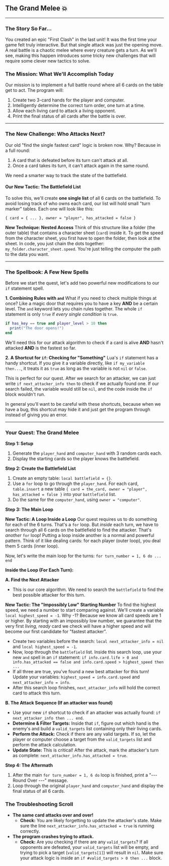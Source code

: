 ## The Grand Melee 💥

-----

### The Story So Far...

You created an epic "First Clash" in the last unit\! It was the first time your game felt truly interactive. But that single attack was just the opening move. A real battle is a chaotic melee where every creature gets a turn. As we'll see, making this happen introduces some tricky new challenges that will require some clever new tactics to solve.

### The Mission: What We'll Accomplish Today

Our mission is to implement a full battle round where all 6 cards on the table get to act. The program will:

1.  Create two 3-card hands for the player and computer.
2.  Intelligently determine the correct turn order, one turn at a time.
3.  Allow each living card to attack a living opponent.
4.  Print the final status of all cards after the battle is over.

-----

### The New Challenge: Who Attacks Next?

Our old "find the single fastest card" logic is broken now. Why? Because in a full round:

1.  A card that is defeated before its turn can't attack at all.
2.  Once a card takes its turn, it can't attack again in the same round.

We need a smarter way to track the state of the battlefield.

#### Our New Tactic: The Battlefield List

To solve this, we'll create **one single list** of all 6 cards on the battlefield. To avoid losing track of who owns each card, our list will hold small "turn marker" tables. Each one will look like this:

`{ card = { ... }, owner = "player", has_attacked = false }`

**New Technique: Nested Access**
Think of this structure like a folder (the outer table) that contains a character sheet (`card`) inside it. To get the speed from the character sheet, you first have to open the folder, then look at the sheet. In code, you just chain the dots together: `my_folder.character_sheet.speed`. You're just telling the computer the path to the data you want.

-----

### The Spellbook: A Few New Spells

Before we start the quest, let's add two powerful new modifications to our `if` statement spell.

**1. Combining Rules with `and`**
What if you need to check multiple things at once? Like a magic door that requires you to have a key **AND** be a certain level. The `and` keyword lets you chain rules together. The whole `if` statement is only `true` if *every single condition* is `true`.

```lua
if has_key == true and player_level > 10 then
  print("The door opens!")
end
```

We'll need this for our attack algorithm to check if a card is alive **AND** hasn't attacked **AND** is the fastest so far.

**2. A Shortcut for `if`: Checking for "Something"**
Lua's `if` statement has a handy shortcut. If you give it a variable directly, like `if my_variable then...`, it treats it as `true` as long as the variable is not `nil` or `false`. 

This is perfect for our quest. After we search for an attacker, we can just write `if next_attacker_info then` to check if we actually found one. If our search failed, the variable would still be `nil`, and the code inside the `if` block wouldn't run.

In general you'll want to be careful with these shortcuts, because when we have a bug, this shortcut may hide it and just get the program through instead of giving you an error. 

-----

### Your Quest: The Grand Melee

**Step 1: Setup**

1.  Generate the `player_hand` and `computer_hand` with 3 random cards each.
2.  Display the starting cards so the player knows the battlefield.

**Step 2: Create the Battlefield List**

1.  Create an empty table: `local battlefield = {}`.
2.  Use a `for` loop to go through the `player_hand`. For each card, `table.insert` a new table `{ card = the_card, owner = "player", has_attacked = false }` into your `battlefield` list.
3.  Do the same for the `computer_hand`, using `owner = "computer"`.

**Step 3: The Main Loop**

**New Tactic: A Loop Inside a Loop**
Our quest requires us to do something for each of the 6 turns. That's a `for` loop. But *inside* each turn, we have to search through all 6 cards on the battlefield to find the attacker. That's *another* `for` loop\! Putting a loop inside another is a normal and powerful pattern. Think of it like dealing cards: for each player (outer loop), you deal them 5 cards (inner loop).

Now, let's write the main loop for the turns: `for turn_number = 1, 6 do ... end`

**Inside the Loop (For Each Turn):**

**A. Find the Next Attacker**

  * This is our core algorithm. We need to search the `battlefield` to find the best possible attacker for this turn.

**New Tactic: The "Impossibly Low" Starting Number**
To find the highest speed, we need a number to start comparing against. We'll create a variable `local highest_speed = -1`. Why -1? Because we know all card speeds are 1 or higher. By starting with an impossibly low number, we guarantee that the very first *living, ready* card we check will have a higher speed and will become our first candidate for "fastest attacker".

  * Create two variables before the search: `local next_attacker_info = nil` and `local highest_speed = -1`.
  * Now, loop through the `battlefield` list. Inside this search loop, use your new `and` spell in an `if` statement:
    `if info.card.life > 0 and info.has_attacked == false and info.card.speed > highest_speed then ...`
  * If all three are true, you've found a new best attacker for this turn\! Update your variables: `highest_speed = info.card.speed` and `next_attacker_info = info`.
  * After this search loop finishes, `next_attacker_info` will hold the correct card to attack this turn.

**B. The Attack Sequence (If an attacker was found)**

  * Use your new `if` shortcut to check if an attacker was actually found: `if next_attacker_info then ... end`.
  * **Determine & Filter Targets:** Inside that `if`, figure out which hand is the enemy's and build a `valid_targets` list containing only their living cards.
  * **Perform the Attack:** Check if there are any valid targets. If so, let the player or computer choose a target from the `valid_targets` list and perform the attack calculation.
  * **Update State:** This is critical\! After the attack, mark the attacker's turn as complete: `next_attacker_info.has_attacked = true`.

**Step 4: The Aftermath**

1.  After the main `for turn_number = 1, 6 do` loop is finished, print a "--- Round Over ---" message.
2.  Loop through the original `player_hand` and `computer_hand` and display the final status of all 6 cards.

### The Troubleshooting Scroll

  * **The same card attacks over and over\!**
      * **Check:** You are likely forgetting to update the attacker's state. Make sure the line `next_attacker_info.has_attacked = true` is running correctly.
  * **The program crashes trying to attack.**
      * **Check:** Are you checking if there are any `valid_targets`? If all opponents are defeated, your `valid_targets` list will be empty, and trying to pick a target (`valid_targets[1]`) will result in `nil`. Make sure your attack logic is inside an `if #valid_targets > 0 then ...` block.
